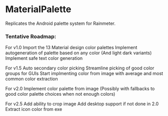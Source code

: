 # MaterialPalette
Replicates the Android palette system for Rainmeter.


### Tentative Roadmap:
For v1.0
Import the 13 Material design color palettes
Implement autogeneration of palette based on any color (And light dark variants)
Implement safe text color generation

For v1.5
Auto secondary color picking
Streamline picking of good color groups for GUIs
Start implmenting color from image with average and most common color extraction

For v2.0
Implement color palette from image (Possibly with fallbacks to good color palette choices when not enough colors)

For v2.5
Add ability to crop image
Add desktop support if not done in 2.0
Extract icon color from exe
